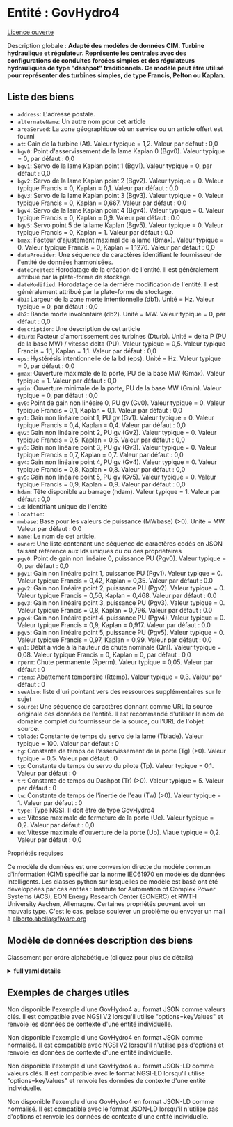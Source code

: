 Entité : GovHydro4  
==================  
[Licence ouverte](https://github.com/smart-data-models//dataModel.EnergyCIM/blob/master/GovHydro4/LICENSE.md)  
Description globale : **Adapté des modèles de données CIM. Turbine hydraulique et régulateur. Représente les centrales avec des configurations de conduites forcées simples et des régulateurs hydrauliques de type "dashpot" traditionnels.  Ce modèle peut être utilisé pour représenter des turbines simples, de type Francis, Pelton ou Kaplan.**  

## Liste des biens  

- `address`: L'adresse postale.  - `alternateName`: Un autre nom pour cet article  - `areaServed`: La zone géographique où un service ou un article offert est fourni  - `at`: Gain de la turbine (At).  Valeur typique = 1,2. Valeur par défaut : 0,0  - `bgv0`: Point d'asservissement de la lame Kaplan 0 (Bgv0).  Valeur typique = 0, par défaut : 0,0  - `bgv1`: Servo de la lame Kaplan point 1 (Bgv1).  Valeur typique = 0, par défaut : 0,0  - `bgv2`: Servo de la lame Kaplan point 2 (Bgv2). Valeur typique = 0. Valeur typique Francis = 0, Kaplan = 0,1. Valeur par défaut : 0.0  - `bgv3`: Servo de la lame Kaplan point 3 (Bgv3). Valeur typique = 0. Valeur typique Francis = 0, Kaplan = 0,667. Valeur par défaut : 0.0  - `bgv4`: Servo de la lame Kaplan point 4 (Bgv4).  Valeur typique = 0. Valeur typique Francis = 0, Kaplan = 0,9. Valeur par défaut : 0.0  - `bgv5`: Servo point 5 de la lame Kaplan (Bgv5). Valeur typique = 0. Valeur typique Francis = 0, Kaplan = 1. Valeur par défaut : 0.0  - `bmax`: Facteur d'ajustement maximal de la lame (Bmax). Valeur typique = 0. Valeur typique Francis = 0, Kaplan = 1,1276. Valeur par défaut : 0,0  - `dataProvider`: Une séquence de caractères identifiant le fournisseur de l'entité de données harmonisées.  - `dateCreated`: Horodatage de la création de l'entité. Il est généralement attribué par la plate-forme de stockage.  - `dateModified`: Horodatage de la dernière modification de l'entité. Il est généralement attribué par la plate-forme de stockage.  - `db1`: Largeur de la zone morte intentionnelle (db1).  Unité = Hz.  Valeur typique = 0, par défaut : 0,0  - `db2`: Bande morte involontaire (db2).  Unité = MW.  Valeur typique = 0, par défaut : 0,0  - `description`: Une description de cet article  - `dturb`: Facteur d'amortissement des turbines (Dturb).  Unité = delta P (PU de la base MW) / vitesse delta (PU). Valeur typique = 0,5.  Valeur typique Francis = 1,1, Kaplan = 1,1. Valeur par défaut : 0,0  - `eps`: Hystérésis intentionnelle de la bd (eps).  Unité = Hz.  Valeur typique = 0, par défaut : 0,0  - `gmax`: Ouverture maximale de la porte, PU de la base MW (Gmax).  Valeur typique = 1. Valeur par défaut : 0,0  - `gmin`: Ouverture minimale de la porte, PU de la base MW (Gmin).  Valeur typique = 0, par défaut : 0,0  - `gv0`: Point de gain non linéaire 0, PU gv (Gv0). Valeur typique = 0. Valeur typique Francis = 0,1, Kaplan = 0,1. Valeur par défaut : 0,0  - `gv1`: Gain non linéaire point 1, PU gv (Gv1). Valeur typique = 0. Valeur typique Francis = 0,4, Kaplan = 0,4. Valeur par défaut : 0,0  - `gv2`: Gain non linéaire point 2, PU gv (Gv2). Valeur typique = 0. Valeur typique Francis = 0,5, Kaplan = 0,5. Valeur par défaut : 0,0  - `gv3`: Gain non linéaire point 3, PU gv (Gv3). Valeur typique = 0. Valeur typique Francis = 0,7, Kaplan = 0,7. Valeur par défaut : 0,0  - `gv4`: Gain non linéaire point 4, PU gv (Gv4). Valeur typique = 0. Valeur typique Francis = 0,8, Kaplan = 0,8. Valeur par défaut : 0,0  - `gv5`: Gain non linéaire point 5, PU gv (Gv5). Valeur typique = 0. Valeur typique Francis = 0,9, Kaplan = 0,9. Valeur par défaut : 0,0  - `hdam`: Tête disponible au barrage (hdam).  Valeur typique = 1. Valeur par défaut : 0,0  - `id`: Identifiant unique de l'entité  - `location`:   - `mwbase`: Base pour les valeurs de puissance (MWbase) (>0).  Unité = MW. Valeur par défaut : 0.0  - `name`: Le nom de cet article.  - `owner`: Une liste contenant une séquence de caractères codés en JSON faisant référence aux Ids uniques du ou des propriétaires  - `pgv0`: Point de gain non linéaire 0, puissance PU (Pgv0).  Valeur typique = 0, par défaut : 0,0  - `pgv1`: Gain non linéaire point 1, puissance PU (Pgv1). Valeur typique = 0. Valeur typique Francis = 0,42, Kaplan = 0,35. Valeur par défaut : 0.0  - `pgv2`: Gain non linéaire point 2, puissance PU (Pgv2). Valeur typique = 0. Valeur typique Francis = 0,56, Kaplan = 0,468. Valeur par défaut : 0.0  - `pgv3`: Gain non linéaire point 3, puissance PU (Pgv3). Valeur typique = 0. Valeur typique Francis = 0,8, Kaplan = 0,796. Valeur par défaut : 0.0  - `pgv4`: Gain non linéaire point 4, puissance PU (Pgv4). Valeur typique = 0. Valeur typique Francis = 0,9, Kaplan = 0,917. Valeur par défaut : 0.0  - `pgv5`: Gain non linéaire point 5, puissance PU (Pgv5).  Valeur typique = 0. Valeur typique Francis = 0,97, Kaplan = 0,99. Valeur par défaut : 0.0  - `qn1`: Débit à vide à la hauteur de chute nominale (Qnl). Valeur typique = 0,08.  Valeur typique Francis = 0, Kaplan = 0, par défaut : 0,0  - `rperm`: Chute permanente (Rperm).  Valeur typique = 0,05. Valeur par défaut : 0  - `rtemp`: Abattement temporaire (Rtemp).  Valeur typique = 0,3. Valeur par défaut : 0  - `seeAlso`: liste d'uri pointant vers des ressources supplémentaires sur le sujet  - `source`: Une séquence de caractères donnant comme URL la source originale des données de l'entité. Il est recommandé d'utiliser le nom de domaine complet du fournisseur de la source, ou l'URL de l'objet source.  - `tblade`: Constante de temps du servo de la lame (Tblade).  Valeur typique = 100. Valeur par défaut : 0  - `tg`: Constante de temps de l'asservissement de la porte (Tg) (>0).  Valeur typique = 0,5. Valeur par défaut : 0  - `tp`: Constante de temps du servo du pilote (Tp).  Valeur typique = 0,1. Valeur par défaut : 0  - `tr`: Constante de temps du Dashpot (Tr) (>0).  Valeur typique = 5. Valeur par défaut : 0  - `tw`: Constante de temps de l'inertie de l'eau (Tw) (>0).  Valeur typique = 1. Valeur par défaut : 0  - `type`: Type NGSI. Il doit être de type GovHydro4  - `uc`: Vitesse maximale de fermeture de la porte (Uc).  Valeur typique = 0,2. Valeur par défaut : 0,0  - `uo`: Vitesse maximale d'ouverture de la porte (Uo).  Vlaue typique = 0,2. Valeur par défaut : 0,0    
Propriétés requises  
Ce modèle de données est une conversion directe du modèle commun d'information (CIM) spécifié par la norme IEC61970 en modèles de données intelligents. Les classes python sur lesquelles ce modèle est basé ont été développées par ces entités : Institute for Automation of Complex Power Systems (ACS), EON Energy Research Center (EONERC) et RWTH University Aachen, Allemagne. Certaines propriétés peuvent avoir un mauvais type. C'est le cas, pelase soulever un problème ou envoyer un mail à alberto.abella@fiware.org  
## Modèle de données description des biens  
Classement par ordre alphabétique (cliquez pour plus de détails)  
<details><summary><strong>full yaml details</strong></summary>    
```yaml  
GovHydro4:    
  description: 'Adapted from CIM data models. Hydro turbine and governor. Represents plants with straight-forward penstock configurations and hydraulic governors of traditional ''dashpot'' type.  This model can be used to represent simple, Francis, Pelton or Kaplan turbines.'    
  properties:    
    address:    
      description: 'The mailing address.'    
      properties:    
        addressCountry:    
          description: 'Property. The country. For example, Spain. Model:''https://schema.org/Text'''    
          type: string    
        addressLocality:    
          description: 'Property. The locality in which the street address is, and which is in the region. Model:''https://schema.org/Text'''    
          type: string    
        addressRegion:    
          description: 'Property. The region in which the locality is, and which is in the country. Model:''https://schema.org/Text'''    
          type: string    
        areaServed:    
          description: 'Property. The geographic area where a service or offered item is provided. Model:''https://schema.org/Text'''    
          type: string    
        postOfficeBoxNumber:    
          description: 'Property. The post office box number for PO box addresses. For example, Spain. Model:''https://schema.org/Text'''    
          type: string    
        postalCode:    
          description: 'Property. The postal code. For example, Spain. Model:''https://schema.org/Text'''    
          type: string    
        streetAddress:    
          description: 'Property. The street address. Model:''https://schema.org/Text'''    
          type: string    
      type: Property    
    alternateName:    
      description: 'An alternative name for this item'    
      type: Property    
    areaServed:    
      description: 'The geographic area where a service or offered item is provided'    
      type: Property    
      x-ngsi:    
        model: https://schema.org/Text    
    at:    
      description: 'Turbine gain (At).  Typical Value = 1.2. Default: 0.0'    
      type: number    
      x-ngsi:    
        model: https://schema.org/Number    
    bgv0:    
      description: 'Kaplan blade servo point 0 (Bgv0).  Typical Value = 0. Default: 0.0'    
      type: number    
      x-ngsi:    
        model: https://schema.org/Number    
    bgv1:    
      description: 'Kaplan blade servo point 1 (Bgv1).  Typical Value = 0. Default: 0.0'    
      type: number    
      x-ngsi:    
        model: https://schema.org/Number    
    bgv2:    
      description: 'Kaplan blade servo point 2 (Bgv2). Typical Value = 0.  Typical Value Francis = 0, Kaplan = 0.1. Default: 0.0'    
      type: number    
      x-ngsi:    
        model: https://schema.org/Number    
    bgv3:    
      description: 'Kaplan blade servo point 3 (Bgv3). Typical Value = 0.  Typical Value Francis = 0, Kaplan = 0.667. Default: 0.0'    
      type: number    
      x-ngsi:    
        model: https://schema.org/Number    
    bgv4:    
      description: 'Kaplan blade servo point 4 (Bgv4).  Typical Value = 0.  Typical Value Francis = 0, Kaplan = 0.9. Default: 0.0'    
      type: number    
      x-ngsi:    
        model: https://schema.org/Number    
    bgv5:    
      description: 'Kaplan blade servo point 5 (Bgv5). Typical Value = 0.  Typical Value Francis = 0, Kaplan = 1. Default: 0.0'    
      type: number    
      x-ngsi:    
        model: https://schema.org/Number    
    bmax:    
      description: 'Maximum blade adjustment factor (Bmax). Typical Value = 0.  Typical Value Francis = 0, Kaplan = 1.1276. Default: 0.0'    
      type: number    
      x-ngsi:    
        model: https://schema.org/Number    
    dataProvider:    
      description: 'A sequence of characters identifying the provider of the harmonised data entity.'    
      type: Property    
    dateCreated:    
      description: 'Entity creation timestamp. This will usually be allocated by the storage platform.'    
      format: date-time    
      type: Property    
    dateModified:    
      description: 'Timestamp of the last modification of the entity. This will usually be allocated by the storage platform.'    
      format: date-time    
      type: Property    
    db1:    
      description: 'Intentional deadband width (db1).  Unit = Hz.  Typical Value = 0. Default: 0.0'    
      type: number    
      x-ngsi:    
        model: https://schema.org/Number    
    db2:    
      description: 'Unintentional dead-band (db2).  Unit = MW.  Typical Value = 0. Default: 0.0'    
      type: number    
      x-ngsi:    
        model: https://schema.org/Number    
    description:    
      description: 'A description of this item'    
      type: Property    
    dturb:    
      description: 'Turbine damping factor (Dturb).  Unit = delta P (PU of MWbase) / delta speed (PU). Typical Value = 0.5.  Typical Value Francis = 1.1, Kaplan = 1.1. Default: 0.0'    
      type: number    
      x-ngsi:    
        model: https://schema.org/Number    
    eps:    
      description: 'Intentional db hysteresis (eps).  Unit = Hz.  Typical Value = 0. Default: 0.0'    
      type: number    
      x-ngsi:    
        model: https://schema.org/Number    
    gmax:    
      description: 'Maximum gate opening, PU of MWbase (Gmax).  Typical Value = 1. Default: 0.0'    
      type: number    
      x-ngsi:    
        model: https://schema.org/Number    
    gmin:    
      description: 'Minimum gate opening, PU of MWbase (Gmin).  Typical Value = 0. Default: 0.0'    
      type: number    
      x-ngsi:    
        model: https://schema.org/Number    
    gv0:    
      description: 'Nonlinear gain point 0, PU gv (Gv0). Typical Value = 0.  Typical Value Francis = 0.1, Kaplan = 0.1. Default: 0.0'    
      type: number    
      x-ngsi:    
        model: https://schema.org/Number    
    gv1:    
      description: 'Nonlinear gain point 1, PU gv (Gv1). Typical Value = 0.  Typical Value Francis = 0.4, Kaplan = 0.4. Default: 0.0'    
      type: number    
      x-ngsi:    
        model: https://schema.org/Number    
    gv2:    
      description: 'Nonlinear gain point 2, PU gv (Gv2). Typical Value = 0.  Typical Value Francis = 0.5, Kaplan = 0.5. Default: 0.0'    
      type: number    
      x-ngsi:    
        model: https://schema.org/Number    
    gv3:    
      description: 'Nonlinear gain point 3, PU gv (Gv3). Typical Value = 0.  Typical Value Francis = 0.7, Kaplan = 0.7. Default: 0.0'    
      type: number    
      x-ngsi:    
        model: https://schema.org/Number    
    gv4:    
      description: 'Nonlinear gain point 4, PU gv (Gv4). Typical Value = 0.  Typical Value Francis = 0.8, Kaplan = 0.8. Default: 0.0'    
      type: number    
      x-ngsi:    
        model: https://schema.org/Number    
    gv5:    
      description: 'Nonlinear gain point 5, PU gv (Gv5). Typical Value = 0.  Typical Value Francis = 0.9, Kaplan = 0.9. Default: 0.0'    
      type: number    
      x-ngsi:    
        model: https://schema.org/Number    
    hdam:    
      description: 'Head available at dam (hdam).  Typical Value = 1. Default: 0.0'    
      type: number    
      x-ngsi:    
        model: https://schema.org/Number    
    id:    
      anyOf: &govhydro4_-_properties_-_owner_-_items_-_anyof    
        - description: 'Property. Identifier format of any NGSI entity'    
          maxLength: 256    
          minLength: 1    
          pattern: ^[\w\-\.\{\}\$\+\*\[\]`|~^@!,:\\]+$    
          type: string    
        - description: 'Property. Identifier format of any NGSI entity'    
          format: uri    
          type: string    
      description: 'Unique identifier of the entity'    
      type: Property    
    location:    
      $id: https://geojson.org/schema/Geometry.json    
      $schema: "http://json-schema.org/draft-07/schema#"    
      oneOf:    
        - properties:    
            bbox:    
              items:    
                type: number    
              minItems: 4    
              type: array    
            coordinates:    
              items:    
                type: number    
              minItems: 2    
              type: array    
            type:    
              enum:    
                - Point    
              type: string    
          required:    
            - type    
            - coordinates    
          title: 'GeoJSON Point'    
          type: object    
        - properties:    
            bbox:    
              items:    
                type: number    
              minItems: 4    
              type: array    
            coordinates:    
              items:    
                items:    
                  type: number    
                minItems: 2    
                type: array    
              minItems: 2    
              type: array    
            type:    
              enum:    
                - LineString    
              type: string    
          required:    
            - type    
            - coordinates    
          title: 'GeoJSON LineString'    
          type: object    
        - properties:    
            bbox:    
              items:    
                type: number    
              minItems: 4    
              type: array    
            coordinates:    
              items:    
                items:    
                  items:    
                    type: number    
                  minItems: 2    
                  type: array    
                minItems: 4    
                type: array    
              type: array    
            type:    
              enum:    
                - Polygon    
              type: string    
          required:    
            - type    
            - coordinates    
          title: 'GeoJSON Polygon'    
          type: object    
        - properties:    
            bbox:    
              items:    
                type: number    
              minItems: 4    
              type: array    
            coordinates:    
              items:    
                items:    
                  type: number    
                minItems: 2    
                type: array    
              type: array    
            type:    
              enum:    
                - MultiPoint    
              type: string    
          required:    
            - type    
            - coordinates    
          title: 'GeoJSON MultiPoint'    
          type: object    
        - properties:    
            bbox:    
              items:    
                type: number    
              minItems: 4    
              type: array    
            coordinates:    
              items:    
                items:    
                  items:    
                    type: number    
                  minItems: 2    
                  type: array    
                minItems: 2    
                type: array    
              type: array    
            type:    
              enum:    
                - MultiLineString    
              type: string    
          required:    
            - type    
            - coordinates    
          title: 'GeoJSON MultiLineString'    
          type: object    
        - properties:    
            bbox:    
              items:    
                type: number    
              minItems: 4    
              type: array    
            coordinates:    
              items:    
                items:    
                  items:    
                    items:    
                      type: number    
                    minItems: 2    
                    type: array    
                  minItems: 4    
                  type: array    
                type: array    
              type: array    
            type:    
              enum:    
                - MultiPolygon    
              type: string    
          required:    
            - type    
            - coordinates    
          title: 'GeoJSON MultiPolygon'    
          type: object    
      title: 'GeoJSON Geometry'    
    mwbase:    
      description: 'Base for power values (MWbase) (>0).  Unit = MW. Default: 0.0'    
      type: number    
      x-ngsi:    
        model: https://schema.org/Number    
    name:    
      description: 'The name of this item.'    
      type: Property    
    owner:    
      description: 'A List containing a JSON encoded sequence of characters referencing the unique Ids of the owner(s)'    
      items:    
        anyOf: *govhydro4_-_properties_-_owner_-_items_-_anyof    
        description: 'Property. Unique identifier of the entity'    
      type: Property    
    pgv0:    
      description: 'Nonlinear gain point 0, PU power (Pgv0).  Typical Value = 0. Default: 0.0'    
      type: number    
      x-ngsi:    
        model: https://schema.org/Number    
    pgv1:    
      description: 'Nonlinear gain point 1, PU power (Pgv1). Typical Value = 0.  Typical Value Francis = 0.42, Kaplan = 0.35. Default: 0.0'    
      type: number    
      x-ngsi:    
        model: https://schema.org/Number    
    pgv2:    
      description: 'Nonlinear gain point 2, PU power (Pgv2). Typical Value = 0.  Typical Value Francis = 0.56, Kaplan = 0.468. Default: 0.0'    
      type: number    
      x-ngsi:    
        model: https://schema.org/Number    
    pgv3:    
      description: 'Nonlinear gain point 3, PU power (Pgv3). Typical Value = 0.  Typical Value Francis = 0.8, Kaplan = 0.796. Default: 0.0'    
      type: number    
      x-ngsi:    
        model: https://schema.org/Number    
    pgv4:    
      description: 'Nonlinear gain point 4, PU power (Pgv4). Typical Value = 0.  Typical Value Francis = 0.9, Kaplan = 0.917. Default: 0.0'    
      type: number    
      x-ngsi:    
        model: https://schema.org/Number    
    pgv5:    
      description: 'Nonlinear gain point 5, PU power (Pgv5).  Typical Value = 0.  Typical Value Francis = 0.97, Kaplan = 0.99. Default: 0.0'    
      type: number    
      x-ngsi:    
        model: https://schema.org/Number    
    qn1:    
      description: 'No-load flow at nominal head (Qnl). Typical Value = 0.08.  Typical Value Francis = 0, Kaplan = 0. Default: 0.0'    
      type: number    
      x-ngsi:    
        model: https://schema.org/Number    
    rperm:    
      description: 'Permanent droop (Rperm).  Typical Value = 0.05. Default: 0'    
      type: number    
      x-ngsi:    
        model: https://schema.org/Number    
    rtemp:    
      description: 'Temporary droop (Rtemp).  Typical Value = 0.3. Default: 0'    
      type: number    
      x-ngsi:    
        model: https://schema.org/Number    
    seeAlso:    
      description: 'list of uri pointing to additional resources about the item'    
      oneOf:    
        - items:    
            - format: uri    
              type: string    
          minItems: 1    
          type: array    
        - format: uri    
          type: string    
      type: Property    
    source:    
      description: 'A sequence of characters giving the original source of the entity data as a URL. Recommended to be the fully qualified domain name of the source provider, or the URL to the source object.'    
      type: Property    
    tblade:    
      description: 'Blade servo time constant (Tblade).  Typical Value = 100. Default: 0'    
      type: number    
      x-ngsi:    
        model: https://schema.org/Number    
    tg:    
      description: 'Gate servo time constant (Tg) (>0).  Typical Value = 0.5. Default: 0'    
      type: number    
      x-ngsi:    
        model: https://schema.org/Number    
    tp:    
      description: 'Pilot servo time constant (Tp).  Typical Value = 0.1. Default: 0'    
      type: number    
      x-ngsi:    
        model: https://schema.org/Number    
    tr:    
      description: 'Dashpot time constant (Tr) (>0).  Typical Value = 5. Default: 0'    
      type: number    
      x-ngsi:    
        model: https://schema.org/Number    
    tw:    
      description: 'Water inertia time constant (Tw) (>0).  Typical Value = 1. Default: 0'    
      type: number    
      x-ngsi:    
        model: https://schema.org/Number    
    type:    
      description: 'NGSI type. It has to be GovHydro4'    
      enum:    
        - GovHydro4    
      type: Property    
    uc:    
      description: 'Max gate closing velocity (Uc).  Typical Value = 0.2. Default: 0.0'    
      type: number    
      x-ngsi:    
        model: https://schema.org/Number    
    uo:    
      description: 'Max gate opening velocity (Uo).  Typical Vlaue = 0.2. Default: 0.0'    
      type: number    
      x-ngsi:    
        model: https://schema.org/Number    
  required: []    
  type: object    
```  
</details>    
## Exemples de charges utiles  
Non disponible l'exemple d'une GovHydro4 au format JSON comme valeurs clés. Il est compatible avec NGSI V2 lorsqu'il utilise "options=keyValues" et renvoie les données de contexte d'une entité individuelle.  
Non disponible l'exemple d'une GovHydro4 en format JSON comme normalisé. Il est compatible avec NGSI V2 lorsqu'il n'utilise pas d'options et renvoie les données de contexte d'une entité individuelle.  
Non disponible l'exemple d'une GovHydro4 au format JSON-LD comme valeurs clés. Il est compatible avec le format NGSI-LD lorsqu'il utilise "options=keyValues" et renvoie les données de contexte d'une entité individuelle.  
Non disponible l'exemple d'une GovHydro4 en format JSON-LD comme normalisé. Il est compatible avec le format JSON-LD lorsqu'il n'utilise pas d'options et renvoie les données de contexte d'une entité individuelle.  
